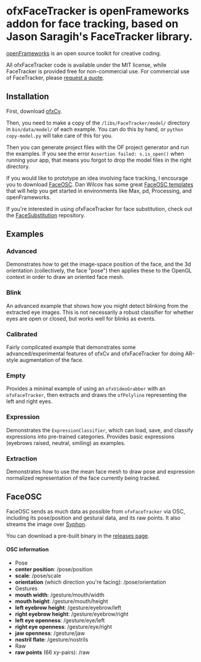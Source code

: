 # ofxFaceTracker is openFrameworks addon for face tracking, based on Jason Saragih's FaceTracker library.

[openFrameworks](http://openFrameworks.cc/) is an open source toolkit for creative coding.

All ofxFaceTracker code is available under the MIT license, while FaceTracker is provided free for non-commercial use. For commercial use of FaceTracker, please [request a quote](http://facetracker.net/quote/).

## Installation

First, download [ofxCv](hhttps://github.com/kylemcdonald/ofxCv).

Then, you need to make a copy of the `/libs/FaceTracker/model/` directory in `bin/data/model/` of each example. You can do this by hand, or `python copy-model.py` will take care of this for you.

Then you can generate project files with the OF project generator and run the examples. If you see the error `Assertion failed: s.is_open()` when running your app, that means you forgot to drop the model files in the right directory.

If you would like to prototype an idea involving face tracking, I encourage you to download [FaceOSC](https://github.com/kylemcdonald/ofxFaceTracker/downloads). Dan Wilcox has some great [FaceOSC templates](hhttps://github.com/CreativeInquiry/FaceOSC-Templates) that will help you get started in environments like Max, pd, Processing, and openFrameworks.

If you're interested in using ofxFaceTracker for face substitution, check out the [FaceSubstitution](https://github.com/arturoc/FaceSubstitution) repository.

## Examples

### Advanced

Demonstrates how to get the image-space position of the face, and the 3d orientation (collectively, the face "pose") then applies these to the OpenGL context in order to draw an oriented face mesh.

### Blink

An advanced example that shows how you might detect blinking from the extracted eye images. This is not necessarily a robust classifier for whether eyes are open or closed, but works well for blinks as events.

### Calibrated

Fairly complicated example that demonstrates some advanced/experimental features of ofxCv and ofxFaceTracker for doing AR-style augmentation of the face.

### Empty

Provides a minimal example of using an `ofxVideoGrabber` with an `ofxFaceTracker`, then extracts and draws the `ofPolyline` representing the  left and right eyes.

### Expression

Demonstrates the `ExpressionClassifier`, which can load, save, and classify expressions into pre-trained categories. Provides basic expressions (eyebrows raised, neutral, smiling) as examples.

### Extraction

Demonstrates how to use the mean face mesh to draw pose and expression normalized representation of the face currently being tracked.


## FaceOSC

FaceOSC sends as much data as possible from `ofxFaceTracker` via OSC, including its pose/position and gestural data, and its raw points. It also streams the image over [Syphon](http://syphon.v002.info/).

You can download a pre-built binary in the [releases page](https://github.com/kylemcdonald/ofxFaceTracker/releases).   

#### OSC information

 * Pose
  * **center position**: /pose/position
  * **scale**: /pose/scale
  * **orientation** (which direction you're facing): /pose/orientation
 * Gestures
  * **mouth width**: /gesture/mouth/width
  * **mouth height**: /gesture/mouth/height
  * **left eyebrow height**: /gesture/eyebrow/left
  * **right eyebrow height**: /gesture/eyebrow/right
  * **left eye openness**: /gesture/eye/left
  * **right eye openness**: /gesture/eye/right
  * **jaw openness**: /gesture/jaw
  * **nostril flate**: /gesture/nostrils
 * Raw
  * **raw points** (66 xy-pairs): /raw


